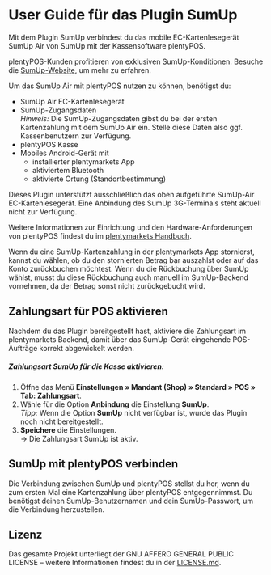 # User Guide für das Plugin SumUp

Mit dem Plugin SumUp verbindest du das mobile EC-Kartenlesegerät SumUp Air von SumUp mit der Kassensoftware plentyPOS.

<div class="alert alert-success" role="alert">
    plentyPOS-Kunden profitieren von exklusiven SumUp-Konditionen. Besuche die <a href="https://sumup.de/plentypos/" target="_blank">SumUp-Website</a>, um mehr zu erfahren.
</div>

Um das SumUp Air mit plentyPOS nutzen zu können, benötigst du:

* SumUp Air EC-Kartenlesegerät
* SumUp-Zugangsdaten <br />
*_Hinweis:_* Die SumUp-Zugangsdaten gibst du bei der ersten Kartenzahlung mit dem SumUp Air ein. Stelle diese Daten also ggf. Kassenbenutzern zur Verfügung.
* plentyPOS Kasse
* Mobiles Android-Gerät mit
    * installierter plentymarkets App
    * aktiviertem Bluetooth
    * aktivierte Ortung (Standortbestimmung)


<div class="alert alert-warning" role="alert">
    Dieses Plugin unterstützt ausschließlich das oben aufgeführte SumUp-Air EC-Kartenlesegerät. Eine Anbindung des SumUp 3G-Terminals steht aktuell nicht zur Verfügung.
</div>

Weitere Informationen zur Einrichtung und den Hardware-Anforderungen von plentyPOS findest du im [plentymarkets Handbuch](https://knowledge.plentymarkets.com/pos/pos-einrichten).

<div class="alert alert-warning" role="alert">
    Wenn du eine SumUp-Kartenzahlung in der plentymarkets App stornierst, kannst du wählen, ob du den stornierten Betrag bar auszahlst oder auf das Konto zurückbuchen möchtest. Wenn du die Rückbuchung über SumUp wählst, musst du diese Rückbuchung auch manuell im SumUp-Backend vornehmen, da der Betrag sonst nicht zurückgebucht wird.
</div>

<div class="container-toc"></div>

## Zahlungsart für POS aktivieren

Nachdem du das Plugin bereitgestellt hast, aktiviere die Zahlungsart im plentymarkets Backend, damit über das SumUp-Gerät eingehende POS-Aufträge korrekt abgewickelt werden.

##### Zahlungsart SumUp für die Kasse aktivieren:

1. Öffne das Menü **Einstellungen » Mandant (Shop) » Standard » POS » Tab: Zahlungsart**.
2. Wähle für die Option **Anbindung** die Einstellung **SumUp**. <br />
    *_Tipp:_* Wenn die Option **SumUp** nicht verfügbar ist, wurde das Plugin noch nicht bereitgestellt.
3. **Speichere** die Einstellungen.<br />
→ Die Zahlungsart SumUp ist aktiv.

## SumUp mit plentyPOS verbinden

Die Verbindung zwischen SumUp und plentyPOS stellst du her, wenn du zum ersten Mal eine Kartenzahlung über plentyPOS entgegennimmst. Du benötigst deinen SumUp-Benutzernamen und dein SumUp-Passwort, um die Verbindung herzustellen.

## Lizenz

Das gesamte Projekt unterliegt der GNU AFFERO GENERAL PUBLIC LICENSE – weitere Informationen findest du in der [LICENSE.md](https://github.com/plentymarkets/plugin-etsy/blob/master/LICENSE.md).
